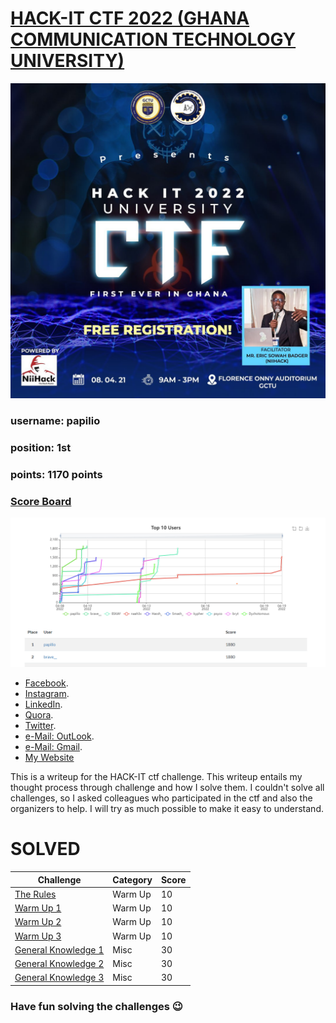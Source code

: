 # [HACK-IT CTF 2022 (GHANA COMMUNICATION TECHNOLOGY UNIVERSITY)](http://137.184.185.175/)
![Banner](banner.png)

### username: papilio <br>
### position: 1st <br>
### points: 1170 points <br>
### [Score Board](http://137.184.185.175/scoreboard) <br>
![scoreboard](scoreboard.png)
* [Facebook](https://www.facebook.com/brakhobbykurtiz).
* [Instagram](https://www.instagram.com/brakhobbykurtiz/).
* [LinkedIn](https://gh.linkedin.com/in/aaron-will-djaba-424b7a184).
* [Quora](https://www.quora.com/profile/Aaron-Will-Djaba).
* [Twitter](https://twitter.com/brakhobbykurtiz).
* [e-Mail: OutLook](mailto:aaronwilldjaba@outlook.com).
* [e-Mail: Gmail](mailto:papiliocurtis@gmail.com).
* [My Website](https://aaron.ourtechnologies.org)

This is a writeup for the HACK-IT ctf challenge. This writeup entails my thought process through challenge
and how I solve them. I couldn't solve all challenges, so I asked colleagues who participated in
the ctf and also the organizers to help. I will try as much possible to make it easy to understand.
<br>
# SOLVED
| Challenge                                                                                                                              | Category | Score |
|----------------------------------------------------------------------------------------------------------------------------------------|----------|-------|
| [The Rules](https://github.com/kurtiz/hackit-ctf-2022-writeup/blob/main/Warm%20Up/the%20rules/the_rules.md)                            | Warm Up  | 10    |
| [Warm Up 1](https://github.com/kurtiz/hackit-ctf-2022-writeup/blob/main/Warm%20Up/warm%20up%201/warm_up_1.md)                          | Warm Up  | 10    |
| [Warm Up 2](https://github.com/kurtiz/hackit-ctf-2022-writeup/blob/main/Warm%20Up/warm%20up%202/warm_up_2.md)                          | Warm Up  | 10    |
| [Warm Up 3](https://github.com/kurtiz/hackit-ctf-2022-writeup/blob/main/Warm%20Up/warm%20up%203/warm_up_3.md)                          | Warm Up  | 10    |
| [General Knowledge 1](https://github.com/kurtiz/hackit-ctf-2022-writeup/blob/main/Misc/general%20knowledge%201/general_knowledge_1.md) | Misc     | 30    |
| [General Knowledge 2](https://github.com/kurtiz/hackit-ctf-2022-writeup/blob/main/Misc/general%20knowledge%202/general_knowledge_2.md) | Misc     | 30    |
| [General Knowledge 3](https://github.com/kurtiz/hackit-ctf-2022-writeup/blob/main/Misc/general%20knowledge%203/general_knowledge_3.md) | Misc     | 30    |

### Have fun solving the challenges 😉